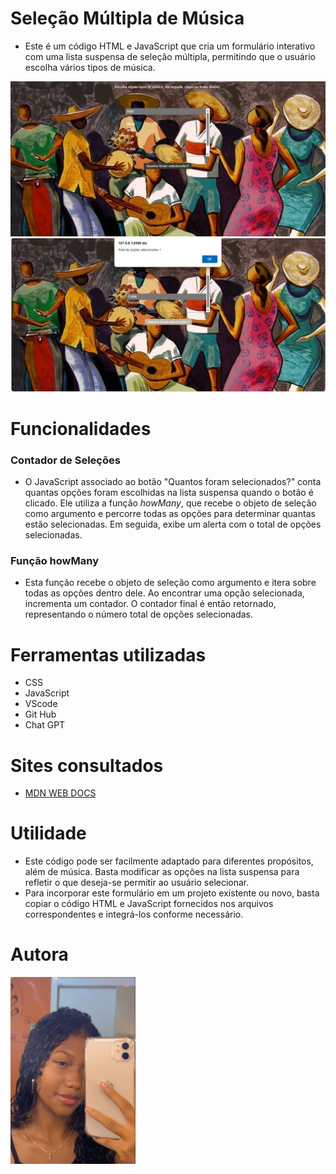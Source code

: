 # Seleção Múltipla de Música

* Este é um código HTML e JavaScript que cria um formulário interativo com uma lista suspensa de seleção múltipla, permitindo que o usuário escolha vários tipos de música.
<img src="tela inicial.jpeg">
<img src="telaa.jpeg">

# Funcionalidades
### Contador de Seleções
* O JavaScript associado ao botão "Quantos foram selecionados?" conta quantas opções foram escolhidas na lista suspensa quando o botão é clicado. Ele utiliza a função *howMany*, que recebe o objeto de seleção como argumento e percorre todas as opções para determinar quantas estão selecionadas. Em seguida, exibe um alerta com o total de opções selecionadas.
### Função howMany
* Esta função recebe o objeto de seleção como argumento e itera sobre todas as opções dentro dele. Ao encontrar uma opção selecionada, incrementa um contador. O contador final é então retornado, representando o número total de opções selecionadas.
# Ferramentas utilizadas
* CSS
* JavaScript 
* VScode 
* Git Hub 
* Chat GPT
# Sites consultados 
* [MDN WEB DOCS](https://developer.mozilla.org/pt-BR/docs/Web/JavaScript/Guide/Control_flow_and_error_handling)
# Utilidade
* Este código pode ser facilmente adaptado para diferentes propósitos, além de música. Basta modificar as opções na lista suspensa para refletir o que deseja-se permitir ao usuário selecionar.
* Para incorporar este formulário em um projeto existente ou novo, basta copiar o código HTML e JavaScript fornecidos nos arquivos correspondentes e integrá-los conforme necessário.
# Autora
<img src="maria.jpg" width=200px>

